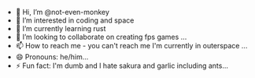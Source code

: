 - 👋 Hi, I’m @not-even-monkey
- 👀 I’m interested in coding and space
- 🌱 I’m currently learning rust
- 💞️ I’m looking to collaborate on creating fps games ...
- 📫 How to reach me - you can't reach me I'm currently in outerspace ...
- 😄 Pronouns: he/him...
- ⚡ Fun fact: I'm dumb and I hate sakura and garlic including ants...

<!---
not-even-monkey/not-even-monkey is a ✨ special ✨ repository because its `README.md` (this file) appears on your GitHub profile.
You can click the Preview link to take a look at your changes.
--->
